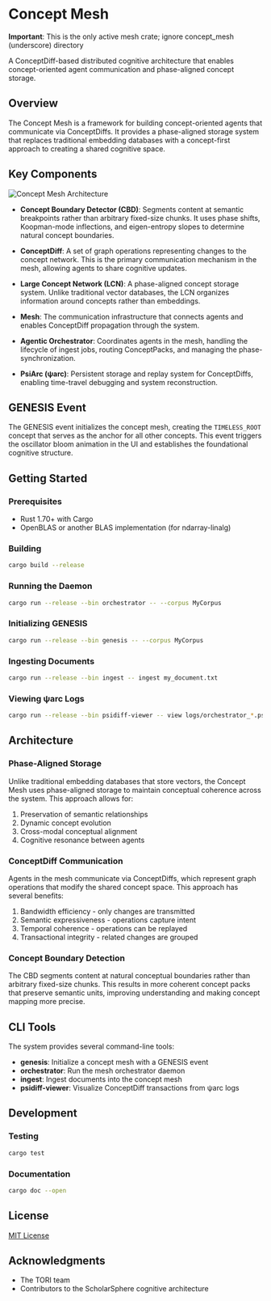 # Concept Mesh

**Important**: This is the only active mesh crate; ignore concept_mesh (underscore) directory

A ConceptDiff-based distributed cognitive architecture that enables concept-oriented agent communication and phase-aligned concept storage.

## Overview

The Concept Mesh is a framework for building concept-oriented agents that communicate via ConceptDiffs. It provides a phase-aligned storage system that replaces traditional embedding databases with a concept-first approach to creating a shared cognitive space.

## Key Components

![Concept Mesh Architecture](docs/concept-mesh-architecture.png)

- **Concept Boundary Detector (CBD)**: Segments content at semantic breakpoints rather than arbitrary fixed-size chunks. It uses phase shifts, Koopman-mode inflections, and eigen-entropy slopes to determine natural concept boundaries.

- **ConceptDiff**: A set of graph operations representing changes to the concept network. This is the primary communication mechanism in the mesh, allowing agents to share cognitive updates.

- **Large Concept Network (LCN)**: A phase-aligned concept storage system. Unlike traditional vector databases, the LCN organizes information around concepts rather than embeddings.

- **Mesh**: The communication infrastructure that connects agents and enables ConceptDiff propagation through the system.

- **Agentic Orchestrator**: Coordinates agents in the mesh, handling the lifecycle of ingest jobs, routing ConceptPacks, and managing the phase-synchronization.

- **PsiArc (ψarc)**: Persistent storage and replay system for ConceptDiffs, enabling time-travel debugging and system reconstruction.

## GENESIS Event

The GENESIS event initializes the concept mesh, creating the `TIMELESS_ROOT` concept that serves as the anchor for all other concepts. This event triggers the oscillator bloom animation in the UI and establishes the foundational cognitive structure.

## Getting Started

### Prerequisites

- Rust 1.70+ with Cargo
- OpenBLAS or another BLAS implementation (for ndarray-linalg)

### Building

```bash
cargo build --release
```

### Running the Daemon

```bash
cargo run --release --bin orchestrator -- --corpus MyCorpus
```

### Initializing GENESIS

```bash
cargo run --release --bin genesis -- --corpus MyCorpus
```

### Ingesting Documents

```bash
cargo run --release --bin ingest -- ingest my_document.txt
```

### Viewing ψarc Logs

```bash
cargo run --release --bin psidiff-viewer -- view logs/orchestrator_*.psiarc
```

## Architecture

### Phase-Aligned Storage

Unlike traditional embedding databases that store vectors, the Concept Mesh uses phase-aligned storage to maintain conceptual coherence across the system. This approach allows for:

1. Preservation of semantic relationships
2. Dynamic concept evolution
3. Cross-modal conceptual alignment
4. Cognitive resonance between agents

### ConceptDiff Communication

Agents in the mesh communicate via ConceptDiffs, which represent graph operations that modify the shared concept space. This approach has several benefits:

1. Bandwidth efficiency - only changes are transmitted
2. Semantic expressiveness - operations capture intent
3. Temporal coherence - operations can be replayed
4. Transactional integrity - related changes are grouped

### Concept Boundary Detection

The CBD segments content at natural conceptual boundaries rather than arbitrary fixed-size chunks. This results in more coherent concept packs that preserve semantic units, improving understanding and making concept mapping more precise.

## CLI Tools

The system provides several command-line tools:

- **genesis**: Initialize a concept mesh with a GENESIS event
- **orchestrator**: Run the mesh orchestrator daemon
- **ingest**: Ingest documents into the concept mesh
- **psidiff-viewer**: Visualize ConceptDiff transactions from ψarc logs

## Development

### Testing

```bash
cargo test
```

### Documentation

```bash
cargo doc --open
```

## License

[MIT License](LICENSE)

## Acknowledgments

- The TORI team
- Contributors to the ScholarSphere cognitive architecture
